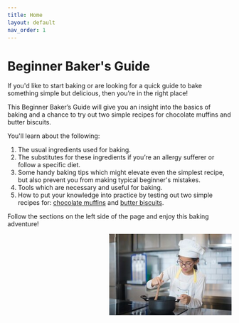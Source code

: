 ```yaml
---
title: Home
layout: default
nav_order: 1
---
```



<h1>Beginner Baker's Guide</h1>

If you'd like to start baking or are looking for a quick guide to bake something simple but delicious, then you’re in the right place!

This Beginner Baker’s Guide will give you an insight into the basics of baking and a chance to try out two simple recipes for chocolate muffins and butter biscuits.

You'll learn about the following:

1. The usual ingredients used for baking.
2. The substitutes for these ingredients if you’re an allergy sufferer or follow a specific diet. 
3. Some handy baking tips which might elevate even the simplest recipe, but also prevent you from making typical beginner's mistakes.
4. Tools which are necessary and useful for baking. 
5. How to put your knowledge into practice by testing out two simple recipes for: [chocolate muffins](https://izathewriter.github.io/Beginner-Baker-s-Guide/Chocolate%20Muffins%20Recipe.html) and [butter biscuits](https://izathewriter.github.io/Beginner-Baker-s-Guide/Butter%20Biscuits%20Recipe.html).

Follow the sections on the left side of the page and enjoy this baking adventure! 

<p style="text-align: right"><img src="small_size_young_girl_cooking.jpg"></p>


